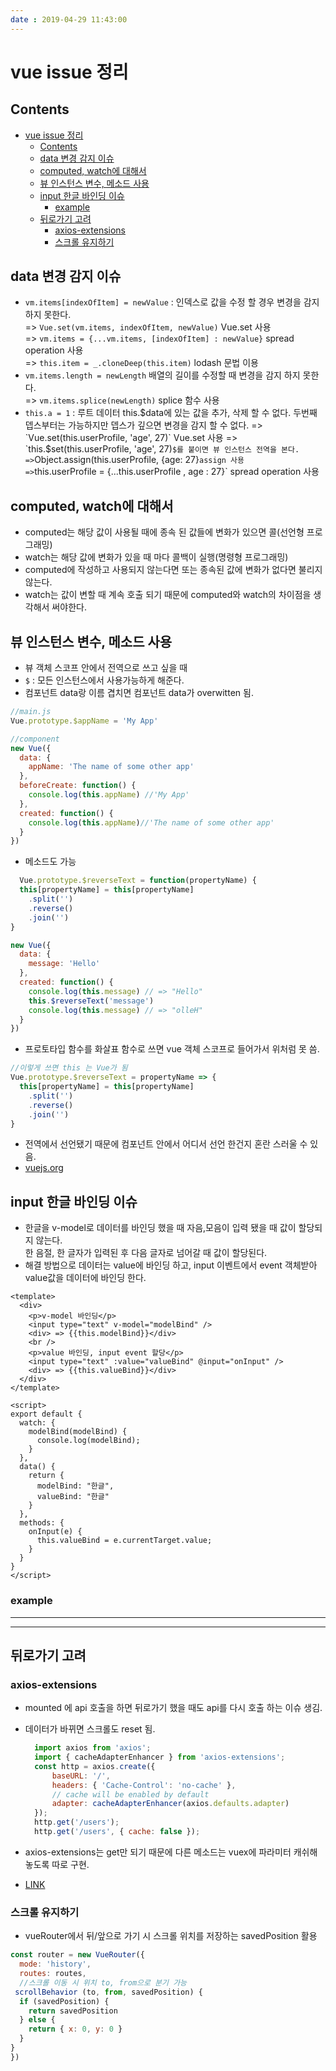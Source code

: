 ```yaml
---
date : 2019-04-29 11:43:00
---
```


# vue issue 정리

## Contents

- [vue issue 정리](#vue-issue-%EC%A0%95%EB%A6%AC)
  - [Contents](#contents)
  - [data 변경 감지 이슈](#data-%EB%B3%80%EA%B2%BD-%EA%B0%90%EC%A7%80-%EC%9D%B4%EC%8A%88)
  - [computed, watch에 대해서](#computed-watch%EC%97%90-%EB%8C%80%ED%95%B4%EC%84%9C)
  - [뷰 인스턴스 변수, 메소드 사용](#%EB%B7%B0-%EC%9D%B8%EC%8A%A4%ED%84%B4%EC%8A%A4-%EB%B3%80%EC%88%98-%EB%A9%94%EC%86%8C%EB%93%9C-%EC%82%AC%EC%9A%A9)
  - [input 한글 바인딩 이슈](#input-%ED%95%9C%EA%B8%80-%EB%B0%94%EC%9D%B8%EB%94%A9-%EC%9D%B4%EC%8A%88)
    - [example](#example)
  - [뒤로가기 고려](#%EB%92%A4%EB%A1%9C%EA%B0%80%EA%B8%B0-%EA%B3%A0%EB%A0%A4)
    - [axios-extensions](#axios-extensions)
    - [스크롤 유지하기](#%EC%8A%A4%ED%81%AC%EB%A1%A4-%EC%9C%A0%EC%A7%80%ED%95%98%EA%B8%B0)

## data 변경 감지 이슈

- `vm.items[indexOfItem] = newValue` : 인덱스로 값을 수정 할 경우 변경을 감지 하지 못한다.  
=> `Vue.set(vm.items, indexOfItem, newValue)` Vue.set 사용  
=> `vm.items = {...vm.items, [indexOfItem] : newValue}` spread operation 사용  
=> `this.item = _.cloneDeep(this.item)` lodash 문법 이용
- `vm.items.length = newLength` 배열의 길이를 수정할 때 변경을 감지 하지 못한다.  
=> `vm.items.splice(newLength)` splice 함수 사용  
- `this.a = 1` : 루트 데이터 this.$data에 있는 값을 추가, 삭제 할 수 없다. 두번째 뎁스부터는 가능하지만 뎁스가 깊으면 변경을 감지 할 수 없다.  
=> `Vue.set(this.userProfile, 'age', 27)` Vue.set 사용  
=> `this.$set(this.userProfile, 'age', 27)` $를 붙이면 뷰 인스턴스 전역을 본다.  
=> `Object.assign(this.userProfile, {age: 27}` assign 사용  
=> `this.userProfile = {...this.userProfile , age : 27}` spread operation 사용  

## computed, watch에 대해서

- computed는 해당 값이 사용될 때에 종속 된 값들에 변화가 있으면 콜(선언형 프로그래밍)
- watch는 해당 값에 변화가 있을 때 마다 콜백이 실행(명령형 프로그래밍)
- computed에 작성하고 사용되지 않는다면 또는 종속된 값에 변화가 없다면 불리지 않는다.
- watch는 값이 변할 때 계속 호출 되기 때문에 computed와 watch의 차이점을 생각해서 써야한다.

## 뷰 인스턴스 변수, 메소드 사용

- 뷰 객체 스코프 안에서 전역으로 쓰고 싶을 때
- `$` : 모든 인스턴스에서 사용가능하게 해준다.
- 컴포넌트 data랑 이름 겹치면 컴포넌트 data가 overwitten 됨.

``` js
//main.js
Vue.prototype.$appName = 'My App'

//component
new Vue({
  data: {
    appName: 'The name of some other app'
  },
  beforeCreate: function() {
    console.log(this.appName) //'My App'
  },
  created: function() {
    console.log(this.appName)//'The name of some other app'
  }
})
```

- 메소드도 가능

``` js
  Vue.prototype.$reverseText = function(propertyName) {
  this[propertyName] = this[propertyName]
    .split('')
    .reverse()
    .join('')
}

new Vue({
  data: {
    message: 'Hello'
  },
  created: function() {
    console.log(this.message) // => "Hello"
    this.$reverseText('message')
    console.log(this.message) // => "olleH"
  }
})
```

- 프로토타입 함수를 화살표 함수로 쓰면 vue 객체 스코프로 들어가서 위처럼 못 씀.

``` js
//이렇게 쓰면 this 는 Vue가 됨
Vue.prototype.$reverseText = propertyName => {
  this[propertyName] = this[propertyName]
    .split('')
    .reverse()
    .join('')
}
```

- 전역에서 선언됐기 때문에 컴포넌트 안에서 어디서 선언 한건지 혼란 스러울 수 있음.
- [vuejs.org](https://vuejs.org/v2/cookbook/adding-instance-properties.html)

## input 한글 바인딩 이슈

- 한글을 v-model로 데이터를 바인딩 했을 때 자음,모음이 입력 됐을 때 값이 할당되지 않는다.  
     한 음절, 한 글자가 입력된 후 다음 글자로 넘어갈 때 값이 할당된다.
- 해결 방법으로 데이터는 value에 바인딩 하고, input 이벤트에서 event 객체받아 value값을 데이터에 바인딩 한다.

``` vue
<template>
  <div>
    <p>v-model 바인딩</p>
    <input type="text" v-model="modelBind" />
    <div> => {{this.modelBind}}</div>
    <br />
    <p>value 바인딩, input event 할당</p>
    <input type="text" :value="valueBind" @input="onInput" />
    <div> => {{this.valueBind}}</div>
  </div>
</template>

<script>
export default {
  watch: {
    modelBind(modelBind) {
      console.log(modelBind);
    }
  },
  data() {
    return {
      modelBind: "한글",
      valueBind: "한글"
    }
  },
  methods: {
    onInput(e) {
      this.valueBind = e.currentTarget.value;
    }
  }
}
</script>
```

### example

---

<cookbookDemoInput />

---

## 뒤로가기 고려

### axios-extensions

- mounted 에 api 호출을 하면 뒤로가기 했을 때도 api를 다시 호출 하는 이슈 생김.
- 데이터가 바뀌면 스크롤도 reset 됨.

  ```js
    import axios from 'axios';
    import { cacheAdapterEnhancer } from 'axios-extensions';
    const http = axios.create({
        baseURL: '/',
        headers: { 'Cache-Control': 'no-cache' },
        // cache will be enabled by default
        adapter: cacheAdapterEnhancer(axios.defaults.adapter)
    });
    http.get('/users');
    http.get('/users', { cache: false });
  ```

- axios-extensions는 get만 되기 때문에 다른 메소드는 vuex에 파라미터 캐쉬해 놓도록 따로 구현.
- [LINK](https://www.npmjs.com/package/axios-extensions)

### 스크롤 유지하기

- vueRouter에서 뒤/앞으로 가기 시 스크롤 위치를 저장하는 savedPosition 활용

```js
const router = new VueRouter({
  mode: 'history',
  routes: routes,
  //스크롤 이동 시 위치 to, from으로 분기 가능
 scrollBehavior (to, from, savedPosition) {
  if (savedPosition) {
    return savedPosition
  } else {
    return { x: 0, y: 0 }
  }
}
})
```